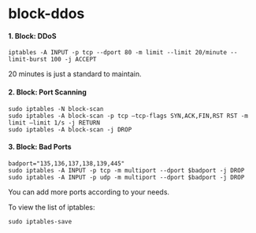 # block-ddos

#### 1. Block: DDoS

```
iptables -A INPUT -p tcp --dport 80 -m limit --limit 20/minute --limit-burst 100 -j ACCEPT
```
20 minutes is just a standard to maintain.


#### 2. Block: Port Scanning
```
sudo iptables -N block-scan
sudo iptables -A block-scan -p tcp —tcp-flags SYN,ACK,FIN,RST RST -m limit —limit 1/s -j RETURN
sudo iptables -A block-scan -j DROP
```


#### 3. Block: Bad Ports
```
badport="135,136,137,138,139,445"
sudo iptables -A INPUT -p tcp -m multiport --dport $badport -j DROP
sudo iptables -A INPUT -p udp -m multiport --dport $badport -j DROP
```
You can add more ports according to your needs.

To view the list of iptables:
```
sudo iptables-save
```

